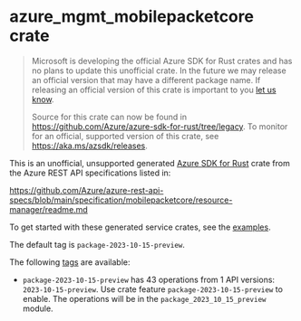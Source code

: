 # azure_mgmt_mobilepacketcore crate

> Microsoft is developing the official Azure SDK for Rust crates and has no plans to update this unofficial crate.
> In the future we may release an official version that may have a different package name.
> If releasing an official version of this crate is important to you [let us know](https://github.com/Azure/azure-sdk-for-rust/issues/new/choose).
>
> Source for this crate can now be found in <https://github.com/Azure/azure-sdk-for-rust/tree/legacy>.
> To monitor for an official, supported version of this crate, see <https://aka.ms/azsdk/releases>.

This is an unofficial, unsupported generated [Azure SDK for Rust](https://github.com/Azure/azure-sdk-for-rust/tree/legacy) crate from the Azure REST API specifications listed in:

https://github.com/Azure/azure-rest-api-specs/blob/main/specification/mobilepacketcore/resource-manager/readme.md

To get started with these generated service crates, see the [examples](https://github.com/Azure/azure-sdk-for-rust/blob/legacy/services/README.md#examples).

The default tag is `package-2023-10-15-preview`.

The following [tags](https://github.com/Azure/azure-sdk-for-rust/blob/legacy/services/tags.md) are available:

- `package-2023-10-15-preview` has 43 operations from 1 API versions: `2023-10-15-preview`. Use crate feature `package-2023-10-15-preview` to enable. The operations will be in the `package_2023_10_15_preview` module.